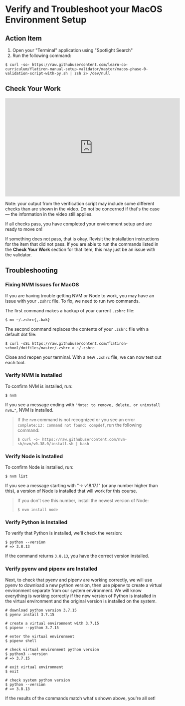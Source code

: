 # Verify and Troubleshoot your MacOS Environment Setup

## Action Item

1. Open your "Terminal" application using "Spotlight Search"
2. Run the following command:

```console
$ curl -so- https://raw.githubusercontent.com/learn-co-curriculum/flatiron-manual-setup-validator/master/macos-phase-0-validation-script-with-py.sh | zsh 2> /dev/null
```

## Check Your Work

<iframe width="560" height="315" src="https://www.youtube.com/embed/50sUXwuE6jw" frameborder="0" allow="accelerometer; autoplay; clipboard-write; encrypted-media; gyroscope; picture-in-picture" allowfullscreen></iframe>

Note: your output from the verification script may include some different checks
than are shown in the video. Do not be concerned if that's the case — the
information in the video still applies.

If all checks pass, you have completed your environment setup and are ready to
move on!

If something does not pass, that is okay. Revisit the installation instructions
for the item that did not pass. If you are able to run the commands listed in
the **Check Your Work** section for that item, this may just be an issue with
the validator.

## Troubleshooting

### Fixing NVM Issues for MacOS

If you are having trouble getting NVM or Node to work, you may have an
issue with your `.zshrc` file. To fix, we need to run two commands.

The first command makes a backup of your current `.zshrc` file:

```console
$ mv ~/.zshrc{,.bak}
```

The second command replaces the contents of your `.zshrc` file with a default
dot file:

```console
$ curl -sSL https://raw.githubusercontent.com/flatiron-school/dotfiles/master/.zshrc > ~/.zshrc
```

Close and reopen your terminal. With a new `.zshrc` file, we can now test out
each tool.

### Verify NVM is installed

To confirm NVM is installed, run:

```console
$ nvm
```

If you see a message ending with `"Note: to remove, delete, or uninstall nvm…"`,
NVM is installed.

> If the `nvm` command is not recognized or you see an error
> `complete:13: command not found: compdef`, run the following command:
>
> ```console
> $ curl -o- https://raw.githubusercontent.com/nvm-sh/nvm/v0.38.0/install.sh | bash
> ```

### Verify Node is Installed

To confirm Node is installed, run:

```console
$ nvm list
```

If you see a message starting with "-> v18.17.1" (or any number higher than
this), a version of Node is installed that will work for this course.

> If you don't see this number, install the newest version of Node:
>
> ```console
> $ nvm install node
> ```

### Verify Python is Installed

To verify that Python is installed, we'll check the version:

```console
$ python --version
# => 3.8.13
```

If the command returns `3.8.13`, you have the correct version installed.

### Verify pyenv and pipenv are Installed

Next, to check that pyenv and pipenv are working correctly, we will use
pyenv to download a new python version, then use pipenv to create a virtual
environment separate from our system environment. We will know everything is
working correctly if the new version of Python is installed in the virtual
environment and the original version is installed on the system.

```console
# download python version 3.7.15
$ pyenv install 3.7.15

# create a virtual environment with 3.7.15
$ pipenv --python 3.7.15

# enter the virtual environment
$ pipenv shell

# check virtual environment python version
$ python3 --version
# => 3.7.15

# exit virtual environment
$ exit

# check system python version
$ python --version
# => 3.8.13
```

If the results of the commands match what's shown above, you're all set!

